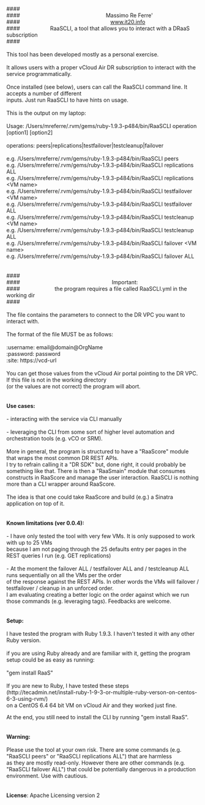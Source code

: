 <html>

<head>
<meta http-equiv="Content-Language" content="en-us">
<meta http-equiv="Content-Type" content="text/html; charset=windows-1252">
</head>

<body>

<p>
####<br>
####&nbsp;&nbsp;&nbsp;&nbsp;&nbsp;&nbsp;&nbsp;&nbsp;&nbsp;&nbsp;&nbsp;&nbsp;&nbsp;&nbsp;&nbsp;&nbsp;&nbsp;&nbsp;&nbsp;&nbsp;&nbsp;&nbsp;&nbsp;&nbsp;&nbsp;&nbsp;&nbsp;&nbsp;&nbsp;&nbsp;&nbsp;&nbsp;&nbsp;&nbsp;&nbsp;&nbsp;&nbsp;&nbsp;&nbsp;&nbsp;&nbsp;&nbsp;&nbsp;&nbsp;&nbsp;&nbsp;&nbsp;&nbsp;&nbsp;&nbsp;&nbsp;&nbsp;&nbsp;&nbsp;&nbsp;&nbsp; 
Massimo Re Ferre' <br>
####&nbsp;&nbsp;&nbsp;&nbsp;&nbsp;&nbsp;&nbsp;&nbsp;&nbsp;&nbsp;&nbsp;&nbsp;&nbsp;&nbsp;&nbsp;&nbsp;&nbsp;&nbsp;&nbsp;&nbsp;&nbsp;&nbsp;&nbsp;&nbsp;&nbsp;&nbsp;&nbsp;&nbsp;&nbsp;&nbsp;&nbsp;&nbsp;&nbsp;&nbsp;&nbsp;&nbsp;&nbsp;&nbsp;&nbsp;&nbsp;&nbsp;&nbsp;&nbsp;&nbsp;&nbsp;&nbsp;&nbsp;&nbsp;&nbsp;&nbsp;&nbsp;&nbsp;&nbsp;&nbsp;&nbsp;&nbsp;&nbsp;&nbsp;&nbsp;
<a href="http://www.it20.info">www.it20.info</a>&nbsp;&nbsp;&nbsp; <br>
####&nbsp;&nbsp;&nbsp;&nbsp;&nbsp;&nbsp;&nbsp;&nbsp;&nbsp;&nbsp;&nbsp;&nbsp;&nbsp;&nbsp;&nbsp;&nbsp;&nbsp;&nbsp;&nbsp; 
RaaSCLI, a tool that allows you to interact with a DRaaS subscription&nbsp; <br>
####<br>
<br>
This tool has been developed mostly as a personal exercise. <br>
<br>
It allows users with a proper vCloud Air DR subscription to interact with the 
service programmatically. <br>
<br>
Once installed (see below), users can call the RaaSCLI command line. It accepts 
a number of different <br>
inputs. Just run RaaSCLI to have hints on usage.<br>
<br>
This is the output on my laptop:<br>
<br>
Usage: /Users/mreferre/.rvm/gems/ruby-1.9.3-p484/bin/RaaSCLI operation [option1] 
[option2]<br>
<br>
operations: peers|replications|testfailover|testcleanup|failover<br>
<br>
e.g. /Users/mreferre/.rvm/gems/ruby-1.9.3-p484/bin/RaaSCLI peers<br>
e.g. /Users/mreferre/.rvm/gems/ruby-1.9.3-p484/bin/RaaSCLI replications ALL<br>
e.g. /Users/mreferre/.rvm/gems/ruby-1.9.3-p484/bin/RaaSCLI replications &lt;VM 
name&gt;<br>
e.g. /Users/mreferre/.rvm/gems/ruby-1.9.3-p484/bin/RaaSCLI testfailover &lt;VM 
name&gt;<br>
e.g. /Users/mreferre/.rvm/gems/ruby-1.9.3-p484/bin/RaaSCLI testfailover ALL<br>
e.g. /Users/mreferre/.rvm/gems/ruby-1.9.3-p484/bin/RaaSCLI testcleanup &lt;VM name&gt;<br>
e.g. /Users/mreferre/.rvm/gems/ruby-1.9.3-p484/bin/RaaSCLI testcleanup ALL<br>
e.g. /Users/mreferre/.rvm/gems/ruby-1.9.3-p484/bin/RaaSCLI failover &lt;VM name&gt;<br>
e.g. /Users/mreferre/.rvm/gems/ruby-1.9.3-p484/bin/RaaSCLI failover ALL<br>
<br>
<br>
####<br>
####&nbsp;&nbsp;&nbsp;&nbsp;&nbsp;&nbsp;&nbsp;&nbsp;&nbsp;&nbsp;&nbsp;&nbsp;&nbsp;&nbsp;&nbsp;&nbsp;&nbsp;&nbsp;&nbsp;&nbsp;&nbsp;&nbsp;&nbsp;&nbsp;&nbsp;&nbsp;&nbsp;&nbsp;&nbsp;&nbsp;&nbsp;&nbsp;&nbsp;&nbsp;&nbsp;&nbsp;&nbsp;&nbsp;&nbsp;&nbsp;&nbsp;&nbsp;&nbsp;&nbsp;&nbsp;&nbsp;&nbsp;&nbsp;&nbsp;&nbsp;&nbsp;&nbsp;&nbsp;&nbsp;&nbsp;&nbsp;&nbsp;&nbsp;&nbsp;&nbsp; 
Important:&nbsp;&nbsp; <br>
####&nbsp;&nbsp;&nbsp;&nbsp;&nbsp;&nbsp;&nbsp;&nbsp;&nbsp;&nbsp;&nbsp;&nbsp;&nbsp;&nbsp;&nbsp;&nbsp;&nbsp;&nbsp;&nbsp;&nbsp;&nbsp;&nbsp; 
the program requires a file called RaaSCLI.yml in the working dir <br>
####
<br>
<br>
The file contains the parameters to connect to the DR VPC you want to interact 
with. <br>
<br>
The format of the file MUST be as follows: <br>
<br>
:username: email@domain@OrgName<br>
:password: password<br>
:site: https://vcd-url<br>
<br>
You can get those values from the vCloud Air portal pointing to the DR VPC. If 
this file is not in the working directory<br>
(or the values are not correct) the program will abort. <br>
<br>
<br>
<b>Use cases: </b><br>
<br>
- interacting with the service via CLI manually<br>
<br>
- leveraging the CLI from some sort of higher level automation and orchestration 
tools (e.g. vCO or SRM).<br>
<br>
More in general, the program is structured to have a &quot;RaaScore&quot; module that 
wraps the most common DR REST APIs. <br>
I try to refrain calling it a &quot;DR SDK&quot; but, done right, it could probably be 
something like that. There is then a &quot;RaaSmain&quot; module that consumes<br>
constructs in RaaScore and manage the user interaction. RaaSCLI is nothing more 
than a CLI wrapper around RaaScore.<br>
<br>
The idea is that one could take RaaScore and build (e.g.) a Sinatra application 
on top of it. <br>
<br>
<br>
<b>Known limitations (ver 0.0.4):</b><br>
<br>
- I have only tested the tool with very few VMs. It is only supposed to work 
with up to 25 VMs <br>
because I am not paging through the 25 defaults entry per pages in the REST 
queries I run (e.g. GET replications)<br>
<br>
- At the moment the failover ALL / testfailover ALL and / testcleanup ALL runs 
sequentially on all the VMs per the order <br>
of the response against the REST APIs. In other words the VMs will failover / 
testfailover / cleanup in an unforced order.<br>
I am evaluating creating a better logic on the order against which we run those 
commands (e.g. leveraging tags). Feedbacks are welcome.<br>
<br>
<br>
<b>Setup:</b><br>
<br>
I have tested the program with Ruby 1.9.3. I haven't tested it with any other 
Ruby version. <br>
<br>
if you are using Ruby already and are familiar with it, getting the program 
setup could be as easy as running: <br>
<br>
&quot;gem install RaaS&quot; <br>
<br>
If you are new to Ruby, I have tested these steps (http://tecadmin.net/install-ruby-1-9-3-or-multiple-ruby-verson-on-centos-6-3-using-rvm/)
<br>
on a CentOS 6.4 64 bit VM on vCloud Air and they worked just fine. </p>
<p>
At the 
end, you still need to install the CLI by running &quot;gem install RaaS&quot;.<br>
<br>
<br>
<b>Warning: </b><br>
<br>
Please use the tool at your own risk. There are some commands (e.g. &quot;RaaSCLI 
peers&quot; or &quot;RaaSCLI replications ALL&quot;) that are harmless <br>
as they are mostly read-only. However there are other commands (e.g. &quot;RaaSCLI 
failover ALL&quot;) that could be potentially dangerous in a production <br>
environment. Use with cautious. <br>
<br>
<br>
<b>License</b>: Apache Licensing version 2</p>

</body>

</html>
